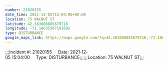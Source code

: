 ```yaml
---
number: 21020155
date_time: 2021-12-05T15:04:00+00:00
location: 75 WALNUT ST
latitude: 42.383808885879716
longitude: -71.18635367191692
type: DISTURBANCE
google_maps_link: https://maps.google.com/?q=42.383808885879716,-71.18635367191692
---
```


;;;Incident #: 21020155     Date: 2021‐12‐05 15:04:00     Type: DISTURBANCE;;;;;;Location: 75 WALNUT ST;;;
